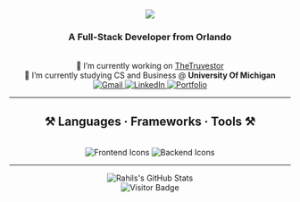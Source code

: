 <h1 align="center">
  <img src="https://readme-typing-svg.herokuapp.com/?font=Righteous&size=35&center=true&vCenter=true&width=500&height=70&duration=4000&lines=Hi+There!+👋;+I'm+Rahil+Shah!;" />
</h1>

<h3 align="center">A Full-Stack Developer from Orlando</h3>

<br/>

<div align="center">
  🔭 I’m currently working on <a href="https://thetruvestor.com" target="_blank" rel="noopener noreferrer">TheTruvestor</a><br/>
  🌱 I’m currently studying CS and Business @ <strong>University Of Michigan</strong><br/>
</div>

<div align="center">
  <a href="mailto:superrahil10@gmail.com">
    <img src="https://img.shields.io/badge/Gmail-333333?style=for-the-badge&logo=gmail&logoColor=red" alt="Gmail"/>
  </a>
  <a href="https://www.linkedin.com/in/rahil-shah300/" target="_blank" rel="noopener noreferrer">
    <img src="https://img.shields.io/badge/LinkedIn-0077B5?style=for-the-badge&logo=linkedin&logoColor=white" alt="LinkedIn"/>
  </a>
  <a href="https://rahilshah.com" target="_blank" rel="noopener noreferrer">
    <img src="https://img.shields.io/badge/Portfolio-FF5722?style=for-the-badge&logo=todoist&logoColor=white" alt="Portfolio"/>
  </a>
</div>

<hr/>

<h2 align="center">⚒️ Languages · Frameworks · Tools ⚒️</h2>
<br/>
<div align="center">
  <img src="https://skillicons.dev/icons?i=react,bootstrap,mui,html,css,vscode,github,figma,tailwind,git,r" alt="Frontend Icons"/>
  <img src="https://skillicons.dev/icons?i=nodejs,python,javascript,typescript,express,firebase,mongodb,c,java,nextjs,mysql,flask" alt="Backend Icons"/><br>
</div>

<hr/>

<!-- Cool additions -->
<div align="center">
  <!-- GitHub Stats -->
  <img src="https://github-readme-stats.vercel.app/api?username=salesp07&show_icons=true&theme=radical" alt="Rahils's GitHub Stats" />
</div>

<div align="center">
  <!-- Visitor Badge -->
  <img src="https://visitor-badge.laobi.icu/badge?page_id=salesp07.salesp07" alt="Visitor Badge" />
</div>
